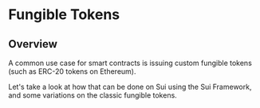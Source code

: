 # Fungible Tokens

## Overview

A common use case for smart contracts is issuing custom fungible tokens (such as ERC-20 tokens on Ethereum). 

Let's take a look at how that can be done on Sui using the Sui Framework, and some variations on the classic fungible tokens.

